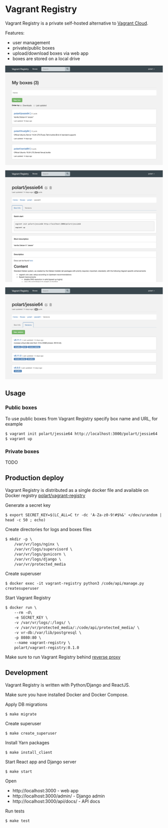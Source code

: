 # Vagrant Registry

Vagrant Registry is a private self-hosted alternative to [Vagrant Cloud](https://app.vagrantup.com/).

Features:
- user management
- private/public boxes
- upload/download boxes via web app
- boxes are stored on a local drive

![My Boxes](./docs/images/my_boxes.png "My Boxes")

![Box Details](./docs/images/box_details.png "Box Details")

![Box Versions](./docs/images/box_versions.png  "Box Versions")

## Usage
### Public boxes

To use public boxes from Vagrant Registry specify box name and URL, for example
```
$ vagrant init polart/jessie64 http://localhost:3000/polart/jessie64
$ vagrant up
```

### Private boxes

TODO

## Production deploy

Vagrant Registry is distributed as a single docker file and available 
on Docker registry [polart/vagrant-registry](https://hub.docker.com/r/polart/vagrant-registry)

Generate a secret key 
```
$ export SECRET_KEY=$(LC_ALL=C tr -dc 'A-Za-z0-9!#$%&' </dev/urandom | head -c 50 ; echo)
```

Create directories for logs and boxes files
```
$ mkdir -p \
    /var/vr/logs/nginx \
    /var/vr/logs/supervisord \
    /var/vr/logs/gunicorn \
    /var/vr/logs/django \
    /var/vr/protected_media
```

Create superuser
```
$ docker exec -it vagrant-registry python3 /code/api/manage.py createsuperuser
```

Start Vagrant Registry
```
$ docker run \
    --rm -d\
    -e SECRET_KEY \
    -v /var/vr/logs/:/logs/ \
    -v /var/vr/protected_media/:/code/api/protected_media/ \
    -v vr-db:/var/lib/postgresql \
    -p 8080:80 \
    --name vagrant-registry \
    polart/vagrant-registry:0.1.0
```

Make sure to run Vagrant Registry behind [reverse proxy](https://en.wikipedia.org/wiki/Reverse_proxy)

## Development

Vagrant Registry is written with Python/Django and ReactJS.

Make sure you have installed Docker and Docker Compose.

Apply DB migrations
```
$ make migrate
```

Create superuser
```
$ make create_superuser
```

Install Yarn packages
```
$ make install_client
```

Start React app and Django server
```
$ make start
```

Open 
- http://localhost:3000 - web app
- http://localhost:3000/admin/ - Django admin
- http://localhost:3000/api/docs/ - API docs

Run tests
```
$ make test
```
